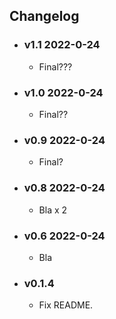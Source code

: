 ## Changelog

<!-- Version start @@ {"version": "v1.1", "release": "Final???", "shouldCreateRelease": "true"} -->

- ### v1.1 2022-0-24

  - Final???
  <!-- Version end -->

- ### v1.0 2022-0-24

  - Final??

- ### v0.9 2022-0-24

  - Final?

- ### v0.8 2022-0-24

  - Bla x 2

- ### v0.6 2022-0-24

  - Bla

- ### v0.1.4

  - Fix README.